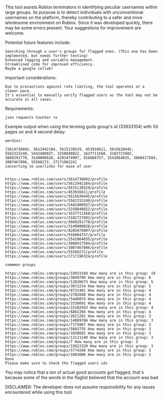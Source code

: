 This tool assists Roblox terminators in identifying peculiar usernames within large groups. Its purpose is to detect individuals with unconventional usernames on the platform, thereby contributing to a safer and more wholesome environment on Roblox. Since it was developed quickly, there may be some errors present. Your suggestions for improvement are welcome.

Potential future features include:

    Searching through a user's groups for flagged ones. (This one has been implmented, but needs further testing)
    Enhanced logging and variable management.
    Streamlined code for improved efficiency.
    Maybe a google collab?

Important considerations:

    Due to precautions against rate limiting, the tool operates at a slower pace.
    It's essential to manually verify flagged users as the tool may not be accurate in all cases.


Requirements:

    json requests Counter re

Example output when using the terming gods group's id (33933104) with 50 pages on and 4 second delay:
    
    werdios:

    [5614736092, 5612942184, 5615138529, 453916611, 5615620445, 5562315240, 5442480937, 3258040822, 1637711568, 3182727602, 3660291770, 3140000828, 4203474907, 916804757, 2542064035, 3068417584, 3007467896, 55568272, 2717196324]
    converting to userlinks for ease of use!
    
    
    https://www.roblox.com/users/5614736092/profile
    https://www.roblox.com/users/5612942184/profile
    https://www.roblox.com/users/5615138529/profile
    https://www.roblox.com/users/453916611/profile
    https://www.roblox.com/users/5615620445/profile
    https://www.roblox.com/users/5562315240/profile
    https://www.roblox.com/users/5442480937/profile
    https://www.roblox.com/users/3258040822/profile
    https://www.roblox.com/users/1637711568/profile
    https://www.roblox.com/users/3182727602/profile
    https://www.roblox.com/users/3660291770/profile
    https://www.roblox.com/users/3140000828/profile
    https://www.roblox.com/users/4203474907/profile
    https://www.roblox.com/users/916804757/profile
    https://www.roblox.com/users/2542064035/profile
    https://www.roblox.com/users/3068417584/profile
    https://www.roblox.com/users/3007467896/profile
    https://www.roblox.com/users/55568272/profile
    https://www.roblox.com/users/2717196324/profile
    
    commmon groups
    
    https://www.roblox.com/groups/33933104 How many are in this group: 19
    https://www.roblox.com/groups/3049798 How many are in this group: 6
    https://www.roblox.com/groups/12836673 How many are in this group: 5
    https://www.roblox.com/groups/3072234 How many are in this group: 5
    https://www.roblox.com/groups/8731481 How many are in this group: 4
    https://www.roblox.com/groups/2782840 How many are in this group: 4
    https://www.roblox.com/groups/5446074 How many are in this group: 4
    https://www.roblox.com/groups/3336691 How many are in this group: 4
    https://www.roblox.com/groups/15102943 How many are in this group: 4
    https://www.roblox.com/groups/6882266 How many are in this group: 4
    https://www.roblox.com/groups/2621202 How many are in this group: 3
    https://www.roblox.com/groups/14089766 How many are in this group: 3
    https://www.roblox.com/groups/7175867 How many are in this group: 3
    https://www.roblox.com/groups/5693735 How many are in this group: 3
    https://www.roblox.com/groups/1030692 How many are in this group: 3
    https://www.roblox.com/groups/12121240 How many are in this group: 3
    https://www.roblox.com/groups/7 How many are in this group: 3
    https://www.roblox.com/groups/15022320 How many are in this group: 3
    https://www.roblox.com/groups/5774246 How many are in this group: 3
    https://www.roblox.com/groups/1083606 How many are in this group: 3
    Done
    Please make sure to check the flagged users ids

You may notice that a ton of actual good accounts got flagged, that's because some of the words in the flaglist believed that the account was bad


DISCLAIMER: The developer does not assume responsibility for any issues encountered while using this tool.
